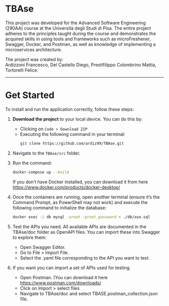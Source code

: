 # TBAse  
This project was developed for the Advanced Software Engineering (290AA) course at the Università degli Studi di Pisa. The entire project adheres to the principles taught during the course and demonstrates the acquired skills in using tools and frameworks such as microFreshener, Swagger, Docker, and Postman, as well as knowledge of implementing a microservices architecture.  

The project was created by:  
Ardizzoni Francesco, Del Castello Diego, Prestifilippo Colombrino Mattia, Tortorelli Felice.  

---

# Get Started  

To install and run the application correctly, follow these steps:  

1. **Download the project** to your local device. You can do this by:  
   - Clicking on `Code > Download ZIP`  
   - Executing the following command in your terminal:  
     ```bash  
     git clone https://github.com/ardiz99/TBAse.git  
     ```  

2. Navigate to the `TBAse/src` folder.  

3. Run the command:  
   ```bash  
   docker-compose up --build  
   ```  
   If you don’t have Docker installed, you can download it from here https://www.docker.com/products/docker-desktop/

4. Once the containers are running, open another terminal (ensure it’s the Command Prompt, as PowerShell may not work) and execute the following command to initialize the database:
   ```bash  
   docker exec -i db mysql -uroot -proot_password < ./db/ase.sql 
   ```
   
5. Test the APIs you need. All available APIs are documented in the TBAse/doc folder as OpenAPI files. You can import these into Swagger to explore them:
   - Open Swagger Editor.
   - Go to File > Import File.
   - Select the .yaml file corresponding to the API you want to test.

6. If you want you can import a set of APIs used for testing.
   - Open Postman. (You can download it here https://www.postman.com/downloads/
   - Click on Import > select files
   - Navigate to TBAse/doc and select TBASE.postman_collection.json file.
